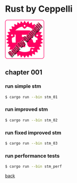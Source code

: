 # Rust by Ceppelli
![Rust By Ceppelli Logo](../../assets/rust-by-ceppelli-128x128.png)

## chapter 001

### run simple stm

```bash
$ cargo run --bin stm_01

```

### run improved stm

```bash
$ cargo run --bin stm_02

```

### run fixed improved stm

```bash
$ cargo run --bin stm_03

```

### run performance tests

```bash
$ cargo run --bin stm_perf

```

[back](../README.md)


